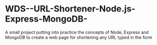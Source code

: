 # WDS--URL-Shortener-Node.js-Express-MongoDB-
A small project putting into practice the concepts of Node, Express and MongoDB to create a web page for shortening any URL typed in the form

